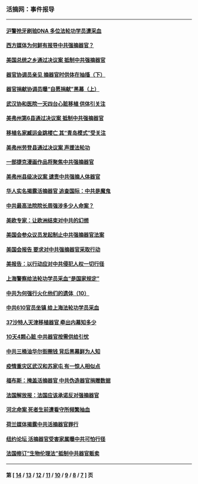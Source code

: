### 活摘网：事件报导
---
#### [沪警抢牙刷验DNA 多位法轮功学员遭采血](../../pages/nf5877/n12969218.md?06060430) 
#### [西方媒体为何鲜有报导中共强摘器官？](../../pages/nf5877/n12932034.md?06060430) 
#### [美国总统之乡通过决议案 抵制中共强摘器官](../../pages/nf5877/n12908242.md?06060430) 
#### [器官协调员亲见 摘器官时供体在抽搐（下）](../../pages/nf5877/n12898622.md?06060430) 
#### [器官捐献协调员曝“自愿捐献”黑幕（上）](../../pages/nf5877/n12878830.md?06060430) 
#### [武汉协和医院一天四台心脏移植 供体引关注](../../pages/nf5877/n12863175.md?06060430) 
#### [美弗州第6县通过决议案 抵制中共强摘器官](../../pages/nf5877/n12805218.md?06060430) 
#### [移植名家臧运金跳楼亡 其“青岛模式”受关注](../../pages/nf5877/n12803746.md?06060430) 
#### [美弗州劳登县通过决议案 声援法轮功](../../pages/nf5877/n12785715.md?06060430) 
#### [一部捷克漫画作品将聚焦中共强摘器官](../../pages/nf5877/n12785954.md?06060430) 
#### [美弗州县级决议案 谴责中共强摘人体器官](../../pages/nf5877/n12721290.md?06060430) 
#### [华人实名揭露活摘器官 追查国际：中共是魔鬼](../../pages/nf5877/n12691724.md?06060430) 
#### [中共最高法院院长周强涉多少人命案？](../../pages/nf5877/n12678074.md?06060430) 
#### [美欧专家：让欧洲结束对中共的幻想](../../pages/nf5877/n12652921.md?06060430) 
#### [美国会参众议员发起制止中共强摘器官法案](../../pages/nf5877/n12627668.md?06060430) 
#### [美国会报告 要求对中共强摘器官采取行动](../../pages/nf5877/n12448233.md?06060430) 
#### [美报告：以行动应对中共侵犯人权一切行径](../../pages/nf5877/n12443204.md?06060430) 
#### [上海警察给法轮功学员采血“是国家规定”](../../pages/nf5877/n12371027.md?06060430) 
#### [中共为何强行火化他们的遗体（10）](../../pages/nf5877/n12352363.md?06060430) 
#### [中共610官员坐镇 给上海法轮功学员采血](../../pages/nf5877/n12350295.md?06060430) 
#### [37沙特人天津移植器官 牵出内幕知多少](../../pages/nf5877/n12338586.md?06060430) 
#### [10天4颗心脏 中共器官按需供给引忧](../../pages/nf5877/n12326366.md?06060430) 
#### [中共三桶油华尔街圈钱 背后黑幕鲜为人知](../../pages/nf5877/n12249199.md?06060430) 
#### [疫情重灾区武汉和苏家屯 有一惊人相似点](../../pages/nf5877/n12150824.md?06060430) 
#### [福布斯：掩盖活摘器官 中共伪造器官捐赠数据](../../pages/nf5877/n11669316.md?06060430) 
#### [法国解放报：法国应该承诺反对强摘器官](../../pages/nf5877/n11597772.md?06060430) 
#### [河北命案 死者生前遭看守所频繁抽血](../../pages/nf5877/n11594995.md?06060430) 
#### [荷兰媒体揭露中共活摘器官罪行](../../pages/nf5877/n11574020.md?06060430) 
#### [纽约论坛 活摘器官受害家属曝中共可怕行径](../../pages/nf5877/n11547913.md?06060430) 
#### [法国修订“生物伦理法”抵制中共器官贩卖](../../pages/nf5877/n11545564.md?06060430) 

---
#### 第 [ [14](./14.md?06060430) / [13](./13.md?06060430) / [12](./12.md?06060430) / [11](./11.md?06060430) / [10](./10.md?06060430) / [9](./9.md?06060430) / [8](./8.md?06060430) / [7](./7.md?06060430) ] 页
